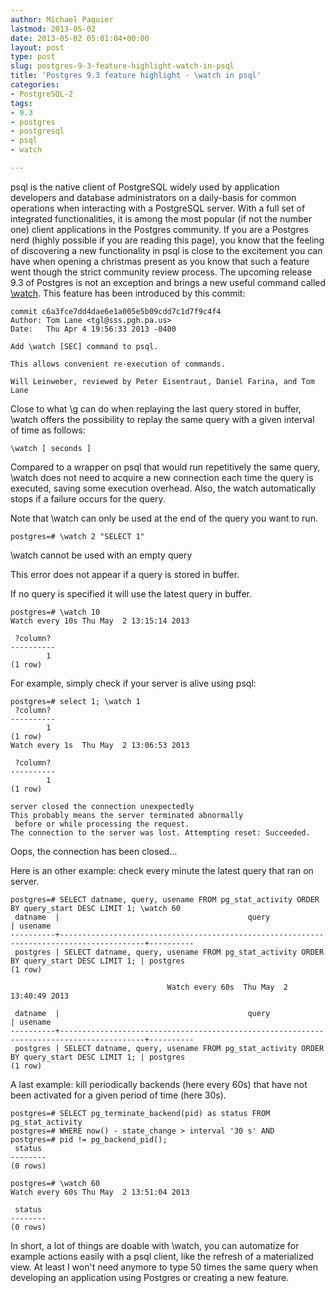 ```yaml
---
author: Michael Paquier
lastmod: 2013-05-02
date: 2013-05-02 05:01:04+00:00
layout: post
type: post
slug: postgres-9-3-feature-highlight-watch-in-psql
title: 'Postgres 9.3 feature highlight - \watch in psql'
categories:
- PostgreSQL-2
tags:
- 9.3
- postgres
- postgresql
- psql
- watch

---
```


psql is the native client of PostgreSQL widely used by application developers and database administrators on a daily-basis for common operations when interacting with a PostgreSQL server. With a full set of integrated functionalities, it is among the most popular (if not the number one) client applications in the Postgres community. If you are a Postgres nerd (highly possible if you are reading this page), you know that the feeling of discovering a new functionality in psql is close to the excitement you can have when opening a christmas present as you know that such a feature went though the strict community review process. The upcoming release 9.3 of Postgres is not an exception and brings a new useful command called [\watch](https://www.postgresql.org/docs/devel/static/app-psql.html). This feature has been introduced by this commit:

    commit c6a3fce7dd4dae6e1a005e5b09cdd7c1d7f9c4f4
    Author: Tom Lane <tgl@sss.pgh.pa.us>
    Date:   Thu Apr 4 19:56:33 2013 -0400
    
    Add \watch [SEC] command to psql.
    
    This allows convenient re-execution of commands.
    
    Will Leinweber, reviewed by Peter Eisentraut, Daniel Farina, and Tom Lane

Close to what \g can do when replaying the last query stored in buffer, \watch offers the possibility to replay the same query with a given interval of time as follows:

    \watch [ seconds ]

Compared to a wrapper on psql that would run repetitively the same query, \watch does not need to acquire a new connection each time the query is executed, saving some execution overhead. Also, the watch automatically stops if a failure occurs for the query.

Note that \watch can only be used at the end of the query you want to run.

    postgres=# \watch 2 "SELECT 1"

\watch cannot be used with an empty query

This error does not appear if a query is stored in buffer.

If no query is specified it will use the latest query in buffer.

    postgres=# \watch 10
    Watch every 10s	Thu May  2 13:15:14 2013
    
     ?column? 
    ----------
            1
    (1 row)

For example, simply check if your server is alive using psql:

    postgres=# select 1; \watch 1
     ?column? 
    ----------
            1
    (1 row)
    Watch every 1s	Thu May  2 13:06:53 2013
        
     ?column? 
    ----------
            1
    (1 row)
    
    server closed the connection unexpectedly
    This probably means the server terminated abnormally
     before or while processing the request.
    The connection to the server was lost. Attempting reset: Succeeded.

Oops, the connection has been closed...

Here is an other example: check every minute the latest query that ran on server.

    postgres=# SELECT datname, query, usename FROM pg_stat_activity ORDER BY query_start DESC LIMIT 1; \watch 60
     datname  |                                          query                                          | usename 
    ----------+-----------------------------------------------------------------------------------------+----------
     postgres | SELECT datname, query, usename FROM pg_stat_activity ORDER BY query_start DESC LIMIT 1; | postgres
    (1 row)
    
                                       Watch every 60s	Thu May  2 13:40:49 2013
    
     datname  |                                          query                                          | usename 
    ----------+-----------------------------------------------------------------------------------------+----------
     postgres | SELECT datname, query, usename FROM pg_stat_activity ORDER BY query_start DESC LIMIT 1; | postgres
    (1 row)

A last example: kill periodically backends (here every 60s) that have not been activated for a given period of time (here 30s).

    postgres=# SELECT pg_terminate_backend(pid) as status FROM pg_stat_activity
    postgres=# WHERE now() - state_change > interval '30 s' AND
    postgres=# pid != pg_backend_pid();
     status 
    --------
    (0 rows)
    
    postgres=# \watch 60
    Watch every 60s	Thu May  2 13:51:04 2013
    
     status 
    --------
    (0 rows)

In short, a lot of things are doable with \watch, you can automatize for example actions easily with a psql client, like the refresh of a materialized view. At least I won't need anymore to type 50 times the same query when developing an application using Postgres or creating a new feature.
